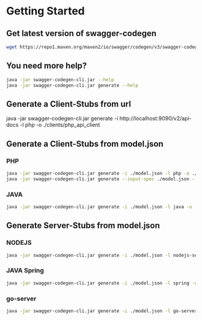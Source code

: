 # Getting Started

## Get latest version of swagger-codegen
```bash
wget https://repo1.maven.org/maven2/io/swagger/codegen/v3/swagger-codegen-cli/3.0.22/swagger-codegen-cli-3.0.22.jar -O swagger-codegen-cli.jar
```
## You need more help? 
```bash
java -jar swagger-codegen-cli.jar --help
java -jar swagger-codegen-cli.jar generate --help
```

## Generate a Client-Stubs from url
java -jar swagger-codegen-cli.jar generate -i http://localhost:9090/v2/api-docs -l php -o ./clients/php_api_client

## Generate a Client-Stubs from model.json
### PHP
```bash
java -jar swagger-codegen-cli.jar generate -i ./model.json -l php -o ./clients/php_api_client
java -jar swagger-codegen-cli.jar generate --input-spec ./model.json --lang php --output ./clients/php_api_client
```

### JAVA
```bash
java -jar swagger-codegen-cli.jar generate -i ./model.json -l java -o ./clients/java_api_client
```

## Generate Server-Stubs from model.json
### NODEJS
```bash
java -jar swagger-codegen-cli.jar generate -i ./model.json -l nodejs-server -o ./servers/nodejs_api_server
```

### JAVA Spring
```bash
java -jar swagger-codegen-cli.jar generate -i ./model.json -l spring -o ./clients/spring_api_server
```

### go-server
```bash
java -jar swagger-codegen-cli.jar generate -i ./model.json -l go-server -o ./clients/go_api_server
```
